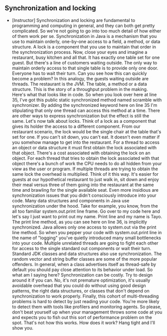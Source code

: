 ## Synchronization and locking

- [Instructor] Synchronization and locking are fundamental to programming and computing in general, and they can both get pretty complicated. So we're not going to go into too much detail of how either of them work per se. Synchronization in Java is a mechanism that you use to maintain orderly, one-by-one access to a field, a method, or data structure. A lock is a component that you use to maintain that order in the synchronization process. Now, close your eyes and imagine a restaurant, busy kitchen and all that. It has exactly one table set for one guest. But there's a line of customers waiting outside. The only way to maintain orderly access to that single table is to provide only one door. Everyone has to wait their turn. Can you see how this can quickly become a problem? In this analogy, the guests waiting outside are threads. The restaurant is the JVM. The table, a method or a data structure. This is the story of a throughput problem in the making. Here's what that looks like in code. So when you look over here at line 35, I've got this public static synchronized method named scramble with synchronizer. By adding the synchronized keyword here on line 35 I'm stipulating that only one thread can access this method at a time. There are other ways to express synchronization but the effect is still the same. Let's now talk about locks. Think of a lock as a component that gives its holder the access to a different component. From our restaurant scenario, the lock would be the single chair at the table that's set for one. If you can't sit down, you can't eat. It doesn't even matter if you somehow manage to get into the restaurant. For a thread to access an object or data structure it must first obtain the lock associated with that object. There's a cost associated with obtaining the lock on an object. For each thread that tries to obtain the lock associated with that object there's a bunch of work the CPU needs to do all hidden from your view as the user or program. If multiple threads are trying to obtain the same lock the overhead is multiplied. Think of it this way. It's easier for guests at our hypothetical restaurant to just walk in, sit down and enjoy their meal versus three of them going into the restaurant at the same time and brawling for the single available seat. Even more insidious are synchronization issues that you didn't consciously introduce into your code. Many data structures and components in Java use synchronization under the hood. Take for example, you know, from the all too familiar system.out.print line frame. Go over to my code here and let's say I just want to print out my name. Print line and my name is Tayo. The print line method, as you can see here on line 36, is implicitly synchronized. Java allows only one access to system.out via the print line method. So when you pepper your code with system.out.print line in the name of "logging" you've quietly introduced many small bottlenecks into your code. Multiple unrelated threads are going to fight each other for access to the single standard out components or wait their turn. Standard JDK classes and data structures also use synchronization. The random vector and string buffer classes are some of the more popular offenders. In general, when a class advertises itself as thread-safe by default you should pay close attention to its behavior under load. So what am I saying here? Synchronization can be costly. Try to design around it if you can. No, it's not premature optimization, it's usually avoidable overhead that you could do without using good design patterns, the right data structures, or classes that don't depend on synchronization to work properly. Finally, this cohort of multi-threading problems is hard to detect by just reading your code. You're more likely to detect them with tools like profilers and monitoring agents. So please, don't beat yourself up when your management throws some code at you and expects you to fish out this sort of performance problem on the spot. That's not how this works. How does it work? Hang tight and I'll show you.